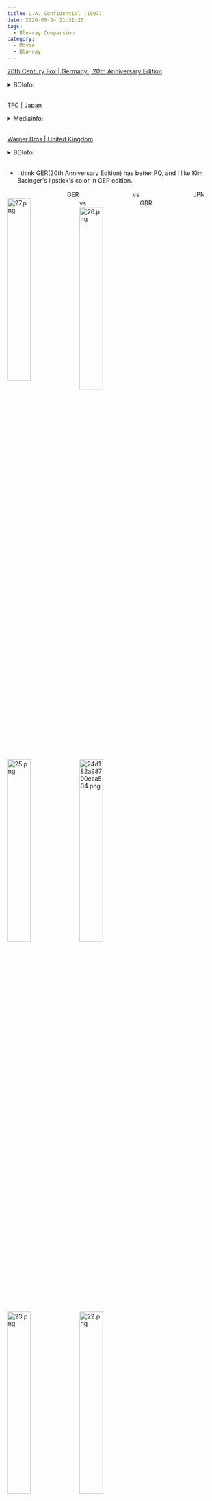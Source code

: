```yaml
---
title: L.A. Confidential (1997)
date: 2020-05-24 21:31:26
tags:
  - Blu-ray Comparsion
category:
  - Movie
  - Blu-ray
---
```

[20th Century Fox | Germany | 20th Anniversary Edition](https://www.blu-ray.com/movies/LA-Confidential-Blu-ray/185095/)
<details><summary>BDInfo:</summary>
DISC INFO:

Disc Title:     L.A.Confidential.1997.1080p.EUR.Blu-ray.AVC.DTS-HD.MA.5.1-TAiCHi
Disc Size:      49,071,773,904 bytes
Protection:     AACS
BD-Java:        Yes
BDInfo:         0.5.8

PLAYLIST REPORT:

Name:                   00800.MPLS
Length:                 2:17:41.336 (h:m:s.ms)
Size:                   36,452,302,848 bytes
Total Bitrate:          35.30 Mbps

(*) Indicates included stream hidden by this playlist.

VIDEO:

Codec                   Bitrate             Description     
MPEG-4 AVC Video        24551 kbps          1080p / 23.976 fps / 16:9 / High Profile 4.1

AUDIO:

Codec                           Language        Bitrate         Description        
DTS-HD Master Audio             English         4041 kbps       5.1 / 48 kHz / 4041 kbps / 24-bit (DTS Core: 5.1 / 48 kHz / 1509 kbps / 24-bit)
DTS Audio                       French          768 kbps        5.1 / 48 kHz / 768 kbps / 24-bit
DTS Audio                       German          768 kbps        5.1 / 48 kHz / 768 kbps / 24-bit
DTS Audio                       Italian         768 kbps        5.1 / 48 kHz / 768 kbps / 24-bit
Dolby Digital Audio             Japanese        224 kbps        2.0 / 48 kHz / 224 kbps / Dolby Surround
Dolby Digital Audio             Japanese        192 kbps        1.0 / 48 kHz / 192 kbps
Dolby Digital Audio             Chinese         448 kbps        5.1 / 48 kHz / 448 kbps
Dolby Digital Audio             English         224 kbps        2.0 / 48 kHz / 224 kbps
Dolby Digital Audio             English         448 kbps        5.1 / 48 kHz / 448 kbps

SUBTITLES:

Codec                           Language        Bitrate         Description      
Presentation Graphics           Japanese        22.393 kbps                     
Presentation Graphics           English         34.575 kbps                     
Presentation Graphics           French          26.176 kbps                     
Presentation Graphics           Dutch           25.658 kbps                     
Presentation Graphics           German          35.748 kbps                     
Presentation Graphics           Italian         31.252 kbps                     
Presentation Graphics           Japanese        0.512 kbps                      
Presentation Graphics           Japanese        2.652 kbps                      
Presentation Graphics           Korean          24.813 kbps                     
Presentation Graphics           Arabic          15.218 kbps                     
Presentation Graphics           Bulgarian       29.199 kbps                     
Presentation Graphics           Croatian        29.556 kbps                     
Presentation Graphics           Czech           28.617 kbps                     
Presentation Graphics           Greek           30.739 kbps                     
Presentation Graphics           Hebrew          23.059 kbps                     
Presentation Graphics           Icelandic       32.181 kbps                     
Presentation Graphics           Chinese         31.438 kbps                     
Presentation Graphics           Polish          28.552 kbps                     
Presentation Graphics           Portuguese      30.814 kbps                     
Presentation Graphics           Romanian        31.698 kbps                     
Presentation Graphics           Serbian         31.284 kbps                     
Presentation Graphics           Slovenian       30.088 kbps                     
Presentation Graphics           Turkish         28.571 kbps                     
Presentation Graphics           French          44.369 kbps                     
Presentation Graphics           German          57.742 kbps                     
Presentation Graphics           Japanese        33.099 kbps
</details>
</br>

[TFC | Japan](https://www.blu-ray.com/movies/LA-Confidential-Blu-ray/3085/)
<details><summary>Mediainfo:</summary>
General
Unique ID : 251988301504169898649172629068296874931 (0xBD932E7A133048238965D740A881EBB3)
Complete Name : L.A.Confidential.1997.JPN.1080p.BluRay.DTSHD-MA.h264.Remux-decibeL.mkv
Format : Matroska
Format version : Version 2
File Size : 33.0 GiB
Duration : 2h 17mn
Overall bit rate mode : Variable
Overall Bit rate : 34.2 Mbps
Movie name : L.A.Confidential.1997.JPN.1080p.BluRay.DTSHD-MA.h264.Remux-decibeL
Encoded date : UTC 2012-02-04 19:12:29
Writing application : mkvmerge v5.0.1 ('Es ist Sommer') built on Oct 13 2011 11:02:45
Writing library : libebml v1.2.2 + libmatroska v1.3.0

Video
ID : 1
Format : AVC
Format/Info : Advanced Video Codec
Format profile : High@L4.1
Format settings, CABAC : Yes
Format settings, ReFrames : 4 frames
Codec ID : V_MPEG4/ISO/AVC
Duration : 2h 17mn
Bit rate mode : Variable
Bit rate : 29.9 Mbps
Maximum Bit rate : 37.0 Mbps
Width: 1 920 pixels
Height: 1 080 pixels
Display aspect ratio : 16:9
Frame Rate: 23.976 fps
Standard : NTSC
Color space : YUV
Chroma subsampling : 4:2:0
Bit depth : 8 bits
Scan Type : Progressive
Bits/(Pixel*Frame) : 0.601
Stream size : 28.8 GiB (87%)
Title : MPEG-4 AVC Video 29872 kbps 1080p / 23.976 fps / 16:9 / High Profile 4.1
Color primaries : BT.709-5, BT.1361, IEC 61966-2-4, SMPTE RP177
Transfer characteristics : BT.709-5, BT.1361
Matrix coefficients : BT.709-5, BT.1361, IEC 61966-2-4 709, SMPTE RP177

Audio #1
ID : 2
Format : DTS
Format/Info : Digital Theater Systems
Format profile : MA / Core
Codec ID : A_DTS
Duration : 2h 17mn
Bit rate mode : Variable
Bit rate : 1 576 Kbps / 1 510 Kbps
Channel(s): 6 channels
Channel positions : Front: L C R, Side: L R, LFE
Sampling rate : 48.0 KHz
Bit depth : 16 bits
Compression mode : Lossless / Lossy
Title : DTS-HD Master Audio English 2028 kbps 5.1 / 48 kHz / 2028 kbps / 16-bit (DTS Core: 5.1 / 48 kHz / 1509 kbps / 16-bit)
Language : English

Audio #2
ID : 3
Format : DTS
Format/Info : Digital Theater Systems
Format profile : MA / Core
Codec ID : A_DTS
Duration : 2h 17mn
Bit rate mode : Variable
Bit rate : 1 639 Kbps / 1 510 Kbps
Channel(s) : 6 channels
Channel positions : Front: L C R, Side: L R, LFE
Sampling rate : 48.0 KHz
Bit depth : 16 bits
Compression mode : Lossless / Lossy
Title : Isolated Musical Score
Language : English

Audio #3
ID : 4
Format : AC-3
Format/Info : Audio Coding 3
Mode extension : CM (complete main)
Codec ID : A_AC3
Duration : 2h 17mn
Bit rate mode : Constant
Bit Rate : 448 Kbps
Channel(s) : 2 channels
Channel positions : Front: L R
Sampling rate : 48.0 KHz
Bit depth : 16 bits
Compression mode : Lossy
Stream size : 442 MiB (1%)
Title : Commentary Track
Language : English

Text
ID : 5
Format : PGS
Codec ID : S_HDMV/PGS
Codec ID/Info : The same subtitle format used on BDs/HD-DVDs
Language : English

Menu
00:00:00.000 : en:Come to La
00:16:20.938 : en:Meet Bud White
00:24:27.549 : en:Meet the Big V
00:30:01.966 : en:Meet Ed Exley
00:36:45.995 : en:Mystery Woman
00:45:59.631 : en:Premiere Pot Bust!
00:56:08.031 : en:Bloody Christmas
01:02:27.618 : en:Will You Testify?
01:07:45.644 : en:A Muscle Job
01:14:33.010 : en:Dreamland
01:24:27.145 : en:Sten's Last Day
01:36:37.291 : en:Nite Owl Massacre
01:40:50.127 : en:Whatever You Desire
01:51:31.309 : en:Lake Look-Alike
01:58:18.800 : en:Maroon Merc
02:07:05.951 : en:Interrogation
02:13:01.640 : en:Justice for Inez
</details>
</br>

[Warner Bros | United Kingdom](https://www.blu-ray.com/movies/LA-Confidential-Blu-ray/2403/)
<details><summary>BDInfo:</summary>
VIDEO:

Codec                   Bitrate             Description    
VC-1 Video              23591 kbps          1080p / 23.976 fps / 16:9 / Advanced Profile 3

AUDIO:

Codec                           Language        Bitrate         Description    
Dolby Digital Audio             English         640 kbps        5.1 / 48 kHz / 640 kbps
Dolby TrueHD Audio              English         1411 kbps       5.1 / 48 kHz / 1411 kbps / 16-bit (AC3 Core: 5.1 / 48 kHz / 640 kbps)
Dolby Digital Audio             French          640 kbps        5.1 / 48 kHz / 640 kbps
Dolby Digital Audio             French          640 kbps        5.1 / 48 kHz / 640 kbps
Dolby Digital Audio             German          640 kbps        5.1 / 48 kHz / 640 kbps
Dolby Digital Audio             Italian         640 kbps        5.1 / 48 kHz / 640 kbps
Dolby Digital Audio             Spanish         640 kbps        5.1 / 48 kHz / 640 kbps
Dolby Digital Audio             Spanish         192 kbps        2.0 / 48 kHz / 192 kbps / Dolby Surround
Dolby Digital Audio             English         192 kbps        2.0 / 48 kHz / 192 kbps / Dolby Surround
Dolby Digital Audio             English         640 kbps        5.1 / 48 kHz / 640 kbps

SUBTITLES:

Codec                           Language        Bitrate         Description 
Presentation Graphics           English         44.870 kbps                    
Presentation Graphics           French          37.617 kbps                    
Presentation Graphics           German          50.276 kbps                    
Presentation Graphics           Italian         45.332 kbps                    
Presentation Graphics           Italian         47.325 kbps                    
Presentation Graphics           Spanish         45.875 kbps                    
Presentation Graphics           Dutch           33.772 kbps                    
Presentation Graphics           Chinese         50.607 kbps                    
Presentation Graphics           Spanish         48.485 kbps                    
Presentation Graphics           Danish          37.135 kbps                    
Presentation Graphics           Finnish         39.073 kbps                    
Presentation Graphics           Norwegian       35.004 kbps                    
Presentation Graphics           Portuguese      44.944 kbps                    
Presentation Graphics           Swedish         41.239 kbps                    
Presentation Graphics           Chinese         47.691 kbps                    
Presentation Graphics           English         1.822 kbps
</details>
</br>

* I think GER(20th Anniversary Edition) has better PQ, and I like Kim Basinger's lipstick's color in GER edition.

　　　　　　　　　　GER　　　　　　　　　vs　　　　　　　　　JPN　　　　　　　　　　vs　　　　　　　　　GBR
<a href="https://z4a.net/image/eMAMpL"><img src="https://z4a.net/images/2020/01/25/27.png" alt="27.png" align="left" width="33%" height="33%"></a><a href="https://z4a.net/image/eMAISN"><img src="https://z4a.net/images/2020/01/25/26.png" alt="26.png" align="left" width="33%" height="33%"></a><a href="https://z4a.net/image/eMAttw"><img src="https://z4a.net/images/2020/01/25/25.png" alt="25.png" align="left" width="33%" height="33%"></a>
<a href="https://z4a.net/image/eMAnTC"><img src="https://z4a.net/images/2020/01/25/24d182a98790eaa504.png" alt="24d182a98790eaa504.png" align="left" width="33%" height="33%"></a><a href="https://z4a.net/image/eMAEa6"><img src="https://z4a.net/images/2020/01/25/23.png" alt="23.png" align="left" width="33%" height="33%"></a><a href="https://z4a.net/image/eMAxsn"><img src="https://z4a.net/images/2020/01/25/22.png" alt="22.png" align="left" width="33%" height="33%"></a>
<a href="https://z4a.net/image/eMAwHv"><img src="https://z4a.net/images/2020/01/25/21.png" alt="21.png" align="left" width="33%" height="33%"></a><a href="https://z4a.net/image/eMAAbT"><img src="https://z4a.net/images/2020/01/25/20.png" alt="20.png" align="left" width="33%" height="33%"></a><a href="https://z4a.net/image/eMAu1P"><img src="https://z4a.net/images/2020/01/25/19.png" alt="19.png" align="left" width="33%" height="33%"></a>
<a href="https://z4a.net/image/eMAkAa"><img src="https://z4a.net/images/2020/01/25/18.png" alt="18.png" align="left" width="33%" height="33%"></a><a href="https://z4a.net/image/eMAOpj"><img src="https://z4a.net/images/2020/01/25/17.png" alt="17.png" align="left" width="33%" height="33%"></a><a href="https://z4a.net/image/eMAWS0"><img src="https://z4a.net/images/2020/01/25/16.png" alt="16.png" align="left" width="33%" height="33%"></a>
<a href="https://z4a.net/image/eMAHnK"><img src="https://z4a.net/images/2020/01/25/15.png" alt="15.png" align="left" width="33%" height="33%"></a><a href="https://z4a.net/image/eMAyTO"><img src="https://z4a.net/images/2020/01/25/14.png" alt="14.png" align="left" width="33%" height="33%"></a><a href="https://z4a.net/image/eMAVZJ"><img src="https://z4a.net/images/2020/01/25/13.png" alt="13.png" align="left" width="33%" height="33%"></a>
<a href="https://z4a.net/image/eMA2hr"><img src="https://z4a.net/images/2020/01/25/12-3.png" alt="12-3.png" align="left" width="33%" height="33%"></a><a href="https://z4a.net/image/eMAgHA"><img src="https://z4a.net/images/2020/01/25/12-2.png" alt="12-2.png" align="left" width="33%" height="33%"></a><a href="https://z4a.net/image/eMAeRi"><img src="https://z4a.net/images/2020/01/25/12-1.png" alt="12-1.png" align="left" width="33%" height="33%"></a>
<a href="https://z4a.net/image/eMuqYf"><img src="https://z4a.net/images/2020/01/25/12.png" alt="12.png" align="left" width="33%" height="33%"></a><a href="https://z4a.net/image/eMA7AE"><img src="https://z4a.net/images/2020/01/25/11.png" alt="11.png" align="left" width="33%" height="33%"></a><a href="https://z4a.net/image/eMupSU"><img src="https://z4a.net/images/2020/01/25/10.png" alt="10.png" align="left" width="33%" height="33%"></a>
<a href="https://z4a.net/image/eMuYnI"><img src="https://z4a.net/images/2020/01/25/09.png" alt="09.png" align="left" width="33%" height="33%"></a><a href="https://z4a.net/image/eMuNeG"><img src="https://z4a.net/images/2020/01/25/08.png" alt="08.png" align="left" width="33%" height="33%"></a><a href="https://z4a.net/image/eMAUJp"><img src="https://z4a.net/images/2020/01/25/07.png" alt="07.png" align="left" width="33%" height="33%"></a>
<a href="https://z4a.net/image/eMurZ2"><img src="https://z4a.net/images/2020/01/25/06.png" alt="06.png" align="left" width="33%" height="33%"></a><a href="https://z4a.net/image/eMulhh"><img src="https://z4a.net/images/2020/01/25/05.png" alt="05.png" align="left" width="33%" height="33%"></a><a href="https://z4a.net/image/eMuKRH"><img src="https://z4a.net/images/2020/01/25/04.png" alt="04.png" align="left" width="33%" height="33%"></a>
<a href="https://z4a.net/image/eMu5ub"><img src="https://z4a.net/images/2020/01/25/03.png" alt="03.png" align="left" width="33%" height="33%"></a><a href="https://z4a.net/image/eMuFJ9"><img src="https://z4a.net/images/2020/01/25/02466b0e7bef02c720.png" alt="02466b0e7bef02c720.png" align="left" width="33%" height="33%"></a><a href="https://z4a.net/image/eMuby5"><img src="https://z4a.net/images/2020/01/25/016d304d15cb8e8e9c.png" alt="016d304d15cb8e8e9c.png" align="left" width="33%" height="33%"></a>